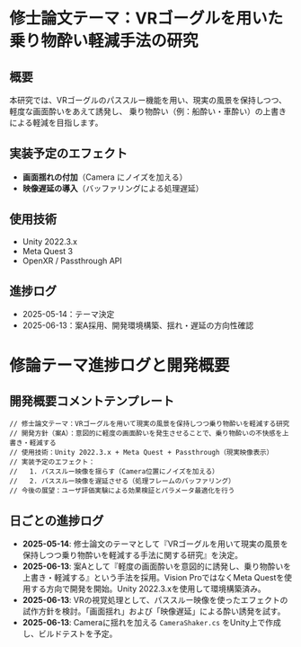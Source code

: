 # 修士論文テーマ：VRゴーグルを用いた乗り物酔い軽減手法の研究

## 概要
本研究では、VRゴーグルのパススルー機能を用い、現実の風景を保持しつつ、軽度な画面酔いをあえて誘発し、
乗り物酔い（例：船酔い・車酔い）の上書きによる軽減を目指します。

## 実装予定のエフェクト
- **画面揺れの付加**（Camera にノイズを加える）
- **映像遅延の導入**（バッファリングによる処理遅延）

## 使用技術
- Unity 2022.3.x
- Meta Quest 3
- OpenXR / Passthrough API

## 進捗ログ
- 2025-05-14：テーマ決定
- 2025-06-13：案A採用、開発環境構築、揺れ・遅延の方向性確認

# 修論テーマ進捗ログと開発概要

## 開発概要コメントテンプレート

```
// 修士論文テーマ：VRゴーグルを用いて現実の風景を保持しつつ乗り物酔いを軽減する研究
// 開発方針（案A）：意図的に軽度の画面酔いを発生させることで、乗り物酔いの不快感を上書き・軽減する
// 使用技術：Unity 2022.3.x + Meta Quest + Passthrough（現実映像表示）
// 実装予定のエフェクト：
//   1. パススルー映像を揺らす（Camera位置にノイズを加える）
//   2. パススルー映像を遅延させる（処理フレームのバッファリング）
// 今後の展望：ユーザ評価実験による効果検証とパラメータ最適化を行う
```

## 日ごとの進捗ログ

- **2025-05-14**: 修士論文のテーマとして『VRゴーグルを用いて現実の風景を保持しつつ乗り物酔いを軽減する手法に関する研究』を決定。
- **2025-06-13**: 案Aとして『軽度の画面酔いを意図的に誘発し、乗り物酔いを上書き・軽減する』という手法を採用。Vision ProではなくMeta Questを使用する方向で開発を開始。Unity 2022.3.xを使用して環境構築済み。
- **2025-06-13**: VRの視覚処理として、パススルー映像を使ったエフェクトの試作方針を検討。「画面揺れ」および「映像遅延」による酔い誘発を試す。
- **2025-06-13**: Cameraに揺れを加える `CameraShaker.cs` をUnity上で作成し、ビルドテストを予定。
